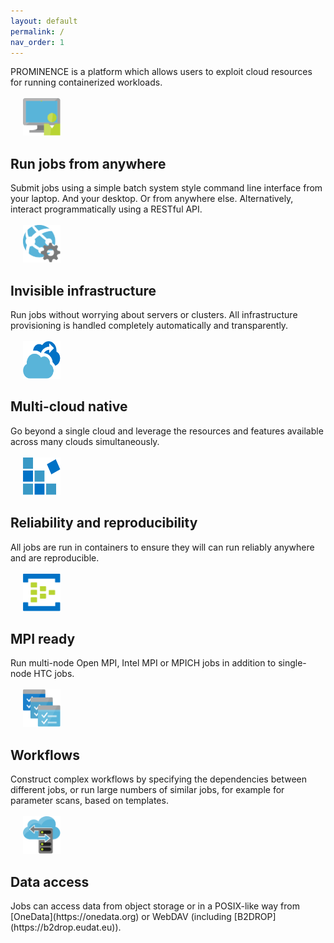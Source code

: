 ```yaml
---
layout: default
permalink: /
nav_order: 1
---
```


PROMINENCE is a platform which allows users to exploit cloud resources for running containerized workloads.
<br/>
<br/>
<img width="60" height="60" src="prominence-job-submission.png" hspace="20">
<h2>Run jobs from anywhere</h2>
Submit jobs using a simple batch system style command line interface from your laptop. And your desktop. Or from anywhere else. Alternatively, interact programmatically using a RESTful API.
<br/>
<br/>

<img width="60" height="60" src="prominence-invisible.png" hspace="20">
<h2>Invisible infrastructure</h2>
Run jobs without worrying about servers or clusters.
All infrastructure provisioning is handled completely automatically and transparently.
<br/>
<br/>

<img width="60" height="60" src="prominence-burst.png" hspace="20">
<h2>Multi-cloud native</h2>
Go beyond a single cloud and leverage the resources and features available across many clouds simultaneously.
<br/>
<br/>

<img width="60" height="60" src="prominence-containers.png" hspace="20">
<h2>Reliability and reproducibility</h2>
All jobs are run in containers to ensure they will can run reliably anywhere and are reproducible.
<br/>
<br/>

<img width="60" height="60" src="prominence-multi-node.png" hspace="20">
<h2>MPI ready</h2>
Run multi-node Open MPI, Intel MPI or MPICH jobs in addition to single-node HTC jobs.
<br/>
<br/>

<img width="60" height="60" src="prominence-workflow.png" hspace="20">
<h2>Workflows</h2>
Construct complex workflows by specifying the dependencies between different jobs, or run large numbers
of similar jobs, for example for parameter scans, based on templates.
<br/>
<br/>

<img width="60" height="60" src="prominence-storage.png" hspace="20">
<h2>Data access</h2>
Jobs can access data from object storage or in a POSIX-like way from [OneData](https://onedata.org) or WebDAV (including [B2DROP](https://b2drop.eudat.eu)).
